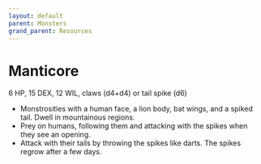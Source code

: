 ```yaml
---
layout: default
parent: Monsters
grand_parent: Resources
---
```


# Manticore

6 HP, 15 DEX, 12 WIL, claws (d4+d4) or tail spike (d6)

- Monstrosities with a human face, a lion body, bat wings, and a spiked tail. Dwell in mountainous regions.
- Prey on humans, following them and attacking with the spikes when they see an opening.
- Attack with their tails by throwing the spikes like darts. The spikes regrow after a few days.
